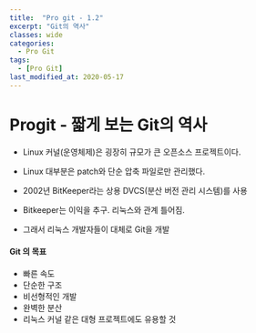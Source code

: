 ```yaml
---
title:  "Pro git - 1.2"
excerpt: "Git의 역사"
classes: wide
categories:
  - Pro Git
tags:
  - [Pro Git]
last_modified_at: 2020-05-17
---
```




# Progit - 짧게 보는 Git의 역사

* Linux 커널(운영체제)은 굉장히 규모가 큰 오픈소스 프로젝트이다.
* Linux 대부분은 patch와 단순 압축 파일로만 관리했다.

* 2002년 BitKeeper라는 상용 DVCS(분산 버전 관리 시스템)를 사용

* Bitkeeper는 이익을 추구. 리눅스와 관계 틀어짐. 
* 그래서 리눅스 개발자들이 대체로 Git을 개발



#### Git 의 목표

* 빠른 속도
* 단순한 구조
* 비선형적인 개발
* 완벽한 분산
* 리눅스 커널 같은 대형 프로젝트에도 유용할 것





